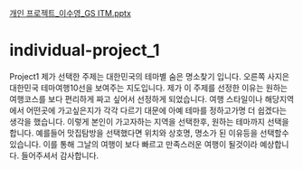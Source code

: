 [개인 프로젝트_이수영_GS ITM.pptx](https://github.com/wlqtnsdl/individual-project_1/files/7035651/_._GS.ITM.pptx)
# individual-project_1
Project1
제가 선택한 주제는 대한민국의 테마별 숨은 명소찾기 입니다. 
오른쪽 사지은 대한민국 테마여행10선을 보여주는 지도입니다.
제가 이 주제를 선정한 이유는 원하는 여행코스를 보다 편리하게 짜고 싶어서 선정하게 되었습니다.
여행 스타일이나 해당지역에서 어떤곳에 가고싶은지가 각각 다르기 대문에 아예 테마를 정하고가명 더 쉽겠다는 생각을 했습니다.
이렇게 본인이 가고자하는 지역을 선택한후, 원하는 테마까지 선택을 합니다. 예를들어 맛집탐방을 선택했다면 위치와 상호명, 명소가 된 이유등을 선택할수 있습니다.
이를 통해 그날의 여행이 보다 빠르고 만족스러운 여행이 될것이라 예상합니다.
들어주셔서 감사합니다.
